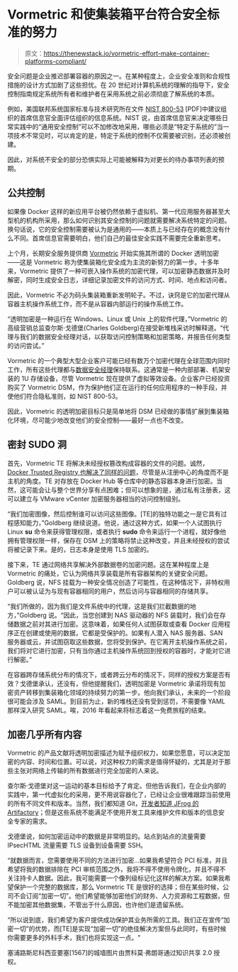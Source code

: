 # Vormetric 和使集装箱平台符合安全标准的努力

> 原文：<https://thenewstack.io/vormetric-effort-make-container-platforms-compliant/>

安全问题是企业推迟部署容器的原因之一。在某种程度上，企业安全准则和合规性措施的设计方式加剧了这些担忧。在 20 世纪对计算机系统的理解的指导下，安全控制指南规定系统所有者和维护者在采用系统之前必须彻底了解系统的本质。

例如，美国联邦系统国家标准与技术研究所在文件 [NIST 800-53](http://www.nist.gov/manuscript-publication-search.cfm?pub_id=151305) [PDF]中建议组织的首席信息官全面评估组织的信息系统。NIST 说，由首席信息官来决定哪些日常实践中的“通用安全控制”可以不加修改地采用，哪些必须是“特定于系统的”当一项技术不常见时，可以肯定的是，特定于系统的控制不仅需要被识别，还必须被创建。

因此，对系统不安全的部分恐惧实际上可能被解释为对更长的待办事项列表的预期。

## 公共控制

如果像 Docker 这样的新应用平台被仍然依赖于虚拟机、第一代应用服务器甚至大型机的机构所采用，那么如何识别其安全控制的问题就需要解决系统特定的问题。换句话说，它的安全控制需要被认为是通用的——本质上与已经存在的概念没有什么不同。首席信息官需要明白，他们自己的最佳安全实践不需要完全重新思考。

上个月，长期安全服务提供商 [Vormetric](http://www.vormetric.com/) 开始实施其所谓的 Docker 透明加密——这是 Vormetric 称为使集装箱化安全成为主流的新努力的第一步。十多年来，Vormetric 提供了一种可嵌入操作系统的加密代理，可以加密静态数据并及时解密，同时生成安全日志，详细记录加密文件的访问方式、时间、地点和访问者。

因此，Vormetric 不必为码头集装箱重新发明轮子。不过，诀窍是它的加密代理从容器主机操作系统工作，而不是从容器内部运行的操作系统工作。

“透明加密是一种运行在 Windows、Linux 或 Unix 上的软件代理，”Vormetric 的高级营销总监查尔斯·戈德堡(Charles Goldberg)在接受新堆栈采访时解释道。“代理与我们的数据安全经理对话，以获取访问控制策略和加密策略，并报告任何类型的访问尝试。”

Vormetric 的一个典型大型企业客户可能已经有数万个加密代理在全球范围内同时工作，所有这些代理都与[数据安全经理](http://www.vormetric.com/products/data-security-manager)保持联系。这通常是一种内部部署、机架安装的 1U 存储设备，尽管 Vormetric 现在提供了虚拟等效设备。企业客户已经投资购买了 Vormetric DSM，作为保护他们正在运行的任何应用程序的一种手段，并使他们符合隐私准则，如 NIST 800-53。

因此，Vormetric 的透明加密目标只是简单地将 DSM 已经做的事情扩展到集装箱化环境，尽可能少地改变他们的安全控制——最好一点也不改变。

## 密封 SUDO 洞

首先，Vormetric TE 将解决未经授权篡改构成容器的文件的问题。诚然， [Docker Trusted Registry 也解决了同样的问题](https://thenewstack.io/docker-trusted-registry-goes-on-prem-promises-better-security/)，尽管是从注册中心的角度而不是主机的角度。TE 对存放在 Docker Hub 等仓库中的静态容器本身进行加密。当然，这可能会让与整个世界分享有点困难；但可以想象的是，通过私有注册表，这可以建立与 VMware vCenter 加密服务器相当的访问控制级别。

“我们加密图像，然后控制谁可以访问这些图像。[TE]的独特功能之一是它具有过程感知能力，”Goldberg 继续说道。他说，通过这种方式，如果一个人试图执行 Linux **su** 命令来获得管理权限，或者执行 **sudo** 命令来运行一个进程，就好像他拥有管理权限一样，保存在 DSM 上的策略将禁止这种改变，并且未经授权的尝试将被记录下来。是的，日志本身是使用 TLS 加密的。

接下来，TE 通过网络共享解决外部数据卷的加密问题。这在某种程度上是 Vormetric 的痛处，它认为网络共享装载是所有容器架构的关键安全问题。Goldberg 说，NFS 挂载为一种安全情况创造了可能性，在这种情况下，非特权用户可以被认证为与现有容器相同的用户，然后访问与容器相同的存储共享。

“我们所做的，因为我们是文件系统中的代理，这是我们拦截数据的地方，”Goldberg 说。“因此，当您创建到 NAS 驱动器的 NFS 装载时，我们会在存储数据之前对其进行加密。这意味着，如果任何人试图获取或查看 Docker 应用程序正在创建或使用的数据，它都是受保护的。如果有人潜入 NAS 服务器、SAN 服务器或云，并试图窃取这些数据，您将受到保护。在它离开主机操作系统之前，我们将对它进行加密，只有当你通过主机操作系统回到授权的容器时，才能对它进行解密。”

在容器跨存储系统分布的情况下，或者跨云分布的情况下，同样的授权方案是否有效？戈德堡承认，还没有，但他提醒我们，透明加密是 Vormetric 承诺将现有加密资产转移到集装箱化领域的持续努力的第一步。他向我们承认，未来的一个阶段很可能会涉及 SAML。到目前为止，新的堆栈还没有受到惩罚，不需要像 YAML 那样深入研究 SAML。唉，2016 年看起来将标志着这一免费旅程的结束。

## 加密几乎所有内容

Vormetric 的产品文献将透明加密描述为赋予组织权力，如果您愿意，可以决定加密的内容、时间和位置。可以说，对这种权力的需求是值得怀疑的，尤其是对于那些主张对网络上传输的所有数据进行完全加密的人来说。

查尔斯·戈德堡对这一运动的基本目标给予了肯定。但他告诉我们，在企业内部的实践中，第一代虚拟化的采用，更不用说容器化了，已经让企业很难跟踪当前使用的所有不同文件和版本。当然，我们都知道 Git，[开发者知道 JFrog 的 Artifactory](https://thenewstack.io/jfrog-announces-artifactory-4-0/)；但是这些系统不能满足不使用开发工具来维护文件和版本的信息安全专家的需求。

戈德堡说，如何加密运动中的数据是非常明显的。站点到站点的流量需要 IPsecHTML 流量需要 TLS 设备到设备需要 SSH。

“就数据而言，您需要使用不同的方法进行加密…如果我希望符合 PCI 标准，并且希望将我的数据排除在 PCI 审核范围之外，我将不得不使用令牌化，并且不得不关注持卡人数据。因此，我可能需要一个像列级标记化这样的解决方案。如果我希望保护一个完整的数据库，那么 Vormetric TE 是很好的选择；但在某些时候，公司不会订阅“加密一切”。他们希望能够加密他们的财务、人力资源和工程数据，但不能加密其他数据集，不管出于什么原因，也许他们是遗留系统。

“所以说到底，我们希望为客户提供成功保护其业务所需的工具。我们正在宣传“加密一切”的优势，而[TE]是实现“加密一切”的绝佳解决方案但与此同时，有些时候你需要更多的外科手术，我们也将实现这一点。"

塞浦路斯尼科西亚要塞[1567]的城墙图片由贾科莫·弗朗哥通过知识共享 2.0 授权。

<svg xmlns:xlink="http://www.w3.org/1999/xlink" viewBox="0 0 68 31" version="1.1"><title>Group</title> <desc>Created with Sketch.</desc></svg>